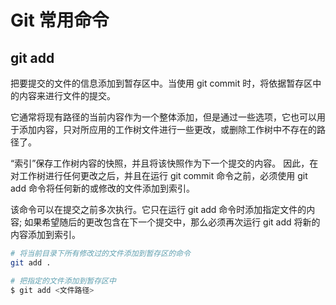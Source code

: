 # Git 常用命令

## git add

把要提交的文件的信息添加到暂存区中。当使用 git commit 时，将依据暂存区中的内容来进行文件的提交。

它通常将现有路径的当前内容作为一个整体添加，但是通过一些选项，它也可以用于添加内容，只对所应用的工作树文件进行一些更改，或删除工作树中不存在的路径了。

“索引”保存工作树内容的快照，并且将该快照作为下一个提交的内容。 因此，在对工作树进行任何更改之后，并且在运行 git commit 命令之前，必须使用 git add 命令将任何新的或修改的文件添加到索引。

该命令可以在提交之前多次执行。它只在运行 git add 命令时添加指定文件的内容; 如果希望随后的更改包含在下一个提交中，那么必须再次运行 git add 将新的内容添加到索引。

```sh
# 将当前目录下所有修改过的文件添加到暂存区的命令
git add .

# 把指定的文件添加到暂存区中
$ git add <文件路径>
```
